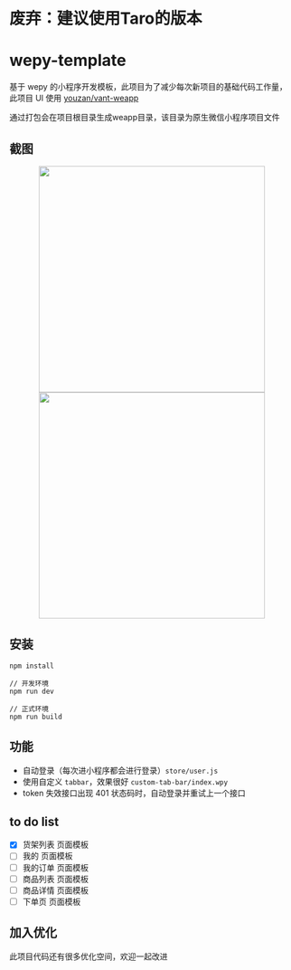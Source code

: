 # 废弃：建议使用Taro的版本

# wepy-template

基于 wepy 的小程序开发模板，此项目为了减少每次新项目的基础代码工作量，此项目 UI 使用 [youzan/vant-weapp](https://github.com/youzan/vant-weapp)

通过打包会在项目根目录生成weapp目录，该目录为原生微信小程序项目文件
## 截图

<center class="half">
    <img src="https://i.loli.net/2020/02/18/YQa9VGS2d6kBI81.png" height="400"/><img src="https://i.loli.net/2020/02/22/a5RGleJ4hyID6uX.png" height="400"/>
</center>

## 安装

```
npm install

// 开发环境
npm run dev

// 正式环境
npm run build
```

## 功能

* 自动登录（每次进小程序都会进行登录）`store/user.js`
* 使用自定义 `tabbar`，效果很好 `custom-tab-bar/index.wpy`
* token 失效接口出现 401 状态码时，自动登录并重试上一个接口

## to do list

* [x] 货架列表 页面模板
* [ ] 我的 页面模板
* [ ] 我的订单 页面模板
* [ ] 商品列表 页面模板
* [ ] 商品详情 页面模板
* [ ] 下单页 页面模板

## 加入优化

此项目代码还有很多优化空间，欢迎一起改进
